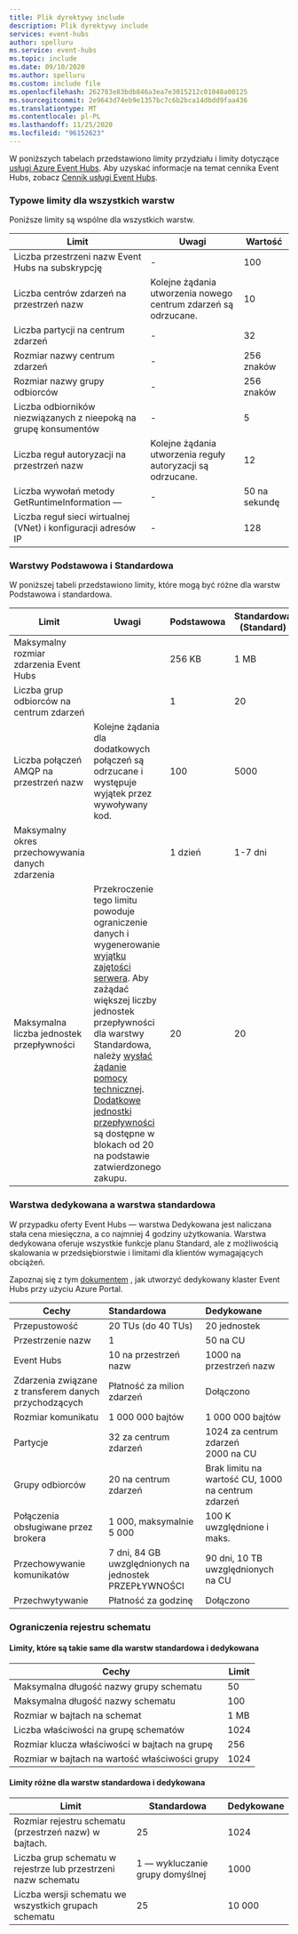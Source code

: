 ```yaml
---
title: Plik dyrektywy include
description: Plik dyrektywy include
services: event-hubs
author: spelluru
ms.service: event-hubs
ms.topic: include
ms.date: 09/10/2020
ms.author: spelluru
ms.custom: include file
ms.openlocfilehash: 262783e83bdb846a3ea7e3015212c01048a00125
ms.sourcegitcommit: 2e9643d74eb9e1357bc7c6b2bca14dbdd9faa436
ms.translationtype: MT
ms.contentlocale: pl-PL
ms.lasthandoff: 11/25/2020
ms.locfileid: "96152623"
---
```

W poniższych tabelach przedstawiono limity przydziału i limity dotyczące [usługi Azure Event Hubs](https://azure.microsoft.com/services/event-hubs/). Aby uzyskać informacje na temat cennika Event Hubs, zobacz [Cennik usługi Event Hubs](https://azure.microsoft.com/pricing/details/event-hubs/).

### <a name="common-limits-for-all-tiers"></a>Typowe limity dla wszystkich warstw
Poniższe limity są wspólne dla wszystkich warstw. 

| Limit |  Uwagi | Wartość |
| --- |  --- | --- |
| Liczba przestrzeni nazw Event Hubs na subskrypcję |- |100 |
| Liczba centrów zdarzeń na przestrzeń nazw | Kolejne żądania utworzenia nowego centrum zdarzeń są odrzucane. |10 |
| Liczba partycji na centrum zdarzeń |- |32 |
| Rozmiar nazwy centrum zdarzeń |- | 256 znaków |
| Rozmiar nazwy grupy odbiorców |- | 256 znaków |
| Liczba odbiorników niezwiązanych z nieepoką na grupę konsumentów |- |5 |
| Liczba reguł autoryzacji na przestrzeń nazw | Kolejne żądania utworzenia reguły autoryzacji są odrzucane.|12 |
| Liczba wywołań metody GetRuntimeInformation — |  - | 50 na sekundę | 
| Liczba reguł sieci wirtualnej (VNet) i konfiguracji adresów IP | - | 128 | 


### <a name="basic-vs-standard-tiers"></a>Warstwy Podstawowa i Standardowa
W poniższej tabeli przedstawiono limity, które mogą być różne dla warstw Podstawowa i standardowa. 

| Limit | Uwagi | Podstawowa | Standardowa (Standard) |
|---|---|--|---|
| Maksymalny rozmiar zdarzenia Event Hubs| &nbsp; | 256 KB | 1 MB |
| Liczba grup odbiorców na centrum zdarzeń | &nbsp; |1 |20 |
| Liczba połączeń AMQP na przestrzeń nazw | Kolejne żądania dla dodatkowych połączeń są odrzucane i występuje wyjątek przez wywoływany kod. |100 |5000|
| Maksymalny okres przechowywania danych zdarzenia | &nbsp; |1 dzień |1-7 dni |
| Maksymalna liczba jednostek przepływności |Przekroczenie tego limitu powoduje ograniczenie danych i wygenerowanie [wyjątku zajętości serwera](/dotnet/api/microsoft.servicebus.messaging.serverbusyexception). Aby zażądać większej liczby jednostek przepływności dla warstwy Standardowa, należy [wysłać żądanie pomocy technicznej](../articles/azure-portal/supportability/how-to-create-azure-support-request.md). [Dodatkowe jednostki przepływności](../articles/event-hubs/event-hubs-auto-inflate.md) są dostępne w blokach od 20 na podstawie zatwierdzonego zakupu. |20 | 20 | 

### <a name="dedicated-tier-vs-standard-tier"></a>Warstwa dedykowana a warstwa standardowa
W przypadku oferty Event Hubs — warstwa Dedykowana jest naliczana stała cena miesięczna, a co najmniej 4 godziny użytkowania. Warstwa dedykowana oferuje wszystkie funkcje planu Standard, ale z możliwością skalowania w przedsiębiorstwie i limitami dla klientów wymagających obciążeń. 

Zapoznaj się z tym [dokumentem](../articles/event-hubs/event-hubs-dedicated-cluster-create-portal.md) , jak utworzyć dedykowany klaster Event Hubs przy użyciu Azure Portal.

| Cechy | Standardowa | Dedykowane |
| --- |:---|:---|
| Przepustowość | 20 TUs (do 40 TUs) | 20 jednostek |
| Przestrzenie nazw |  1 | 50 na CU |
| Event Hubs |  10 na przestrzeń nazw | 1000 na przestrzeń nazw |
| Zdarzenia związane z transferem danych przychodzących | Płatność za milion zdarzeń | Dołączono |
| Rozmiar komunikatu | 1 000 000 bajtów | 1 000 000 bajtów |
| Partycje | 32 za centrum zdarzeń | 1024 za centrum zdarzeń<br/>2000 na CU |
| Grupy odbiorców | 20 na centrum zdarzeń | Brak limitu na wartość CU, 1000 na centrum zdarzeń |
| Połączenia obsługiwane przez brokera | 1 000, maksymalnie 5 000 | 100 K uwzględnione i maks. |
| Przechowywanie komunikatów | 7 dni, 84 GB uwzględnionych na jednostek PRZEPŁYWNOŚCI | 90 dni, 10 TB uwzględnionych na CU |
| Przechwytywanie | Płatność za godzinę | Dołączono |


### <a name="schema-registry-limitations"></a>Ograniczenia rejestru schematu

#### <a name="limits-that-are-the-same-for-standard-and-dedicated-tiers"></a>Limity, które są takie same dla warstw standardowa i dedykowana 
| Cechy | Limit | 
|---|---|
| Maksymalna długość nazwy grupy schematu | 50 |  
| Maksymalna długość nazwy schematu | 100 |    
| Rozmiar w bajtach na schemat | 1 MB |   
| Liczba właściwości na grupę schematów | 1024 |
| Rozmiar klucza właściwości w bajtach na grupę | 256 | 
| Rozmiar w bajtach na wartość właściwości grupy | 1024 | 


#### <a name="limits-that-are-different-for-standard-and-dedicated-tiers"></a>Limity różne dla warstw standardowa i dedykowana 

| Limit | Standardowa | Dedykowane | 
|---|---|--|
| Rozmiar rejestru schematu (przestrzeń nazw) w bajtach. | 25 |  1024 |
| Liczba grup schematu w rejestrze lub przestrzeni nazw schematu | 1 — wykluczanie grupy domyślnej | 1000 |
| Liczba wersji schematu we wszystkich grupach schematu | 25 | 10 000 |